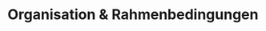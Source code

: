 # Organisation & Rahmenbedingungen 

<!-- kurzer Einleitungstext zum Abschnitt und ggf. Auflisten von Kapiteln--> 